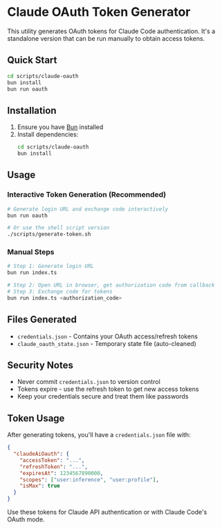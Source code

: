 # Claude OAuth Token Generator

This utility generates OAuth tokens for Claude Code authentication. It's a standalone version that can be run manually to obtain access tokens.

## Quick Start

```bash
cd scripts/claude-oauth
bun install
bun run oauth
```

## Installation

1. Ensure you have [Bun](https://bun.sh) installed
2. Install dependencies:
   ```bash
   cd scripts/claude-oauth
   bun install
   ```

## Usage

### Interactive Token Generation (Recommended)

```bash
# Generate login URL and exchange code interactively
bun run oauth

# Or use the shell script version
./scripts/generate-token.sh
```

### Manual Steps

```bash
# Step 1: Generate login URL
bun run index.ts

# Step 2: Open URL in browser, get authorization code from callback
# Step 3: Exchange code for tokens
bun run index.ts <authorization_code>
```

## Files Generated

- `credentials.json` - Contains your OAuth access/refresh tokens
- `claude_oauth_state.json` - Temporary state file (auto-cleaned)

## Security Notes

- Never commit `credentials.json` to version control
- Tokens expire - use the refresh token to get new access tokens
- Keep your credentials secure and treat them like passwords

## Token Usage

After generating tokens, you'll have a `credentials.json` file with:
```json
{
  "claudeAiOauth": {
    "accessToken": "...",
    "refreshToken": "...",
    "expiresAt": 1234567890000,
    "scopes": ["user:inference", "user:profile"],
    "isMax": true
  }
}
```

Use these tokens for Claude API authentication or with Claude Code's OAuth mode.